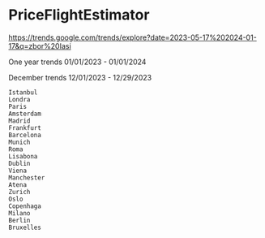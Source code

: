# PriceFlightEstimator

https://trends.google.com/trends/explore?date=2023-05-17%202024-01-17&q=zbor%20Iasi

One year trends
01/01/2023 - 01/01/2024

December trends
12/01/2023 - 12/29/2023

    Istanbul
    Londra
    Paris
    Amsterdam
    Madrid
    Frankfurt
    Barcelona
    Munich
    Roma
    Lisabona
    Dublin
    Viena
    Manchester
    Atena
    Zurich
    Oslo
    Copenhaga
    Milano
    Berlin
    Bruxelles
